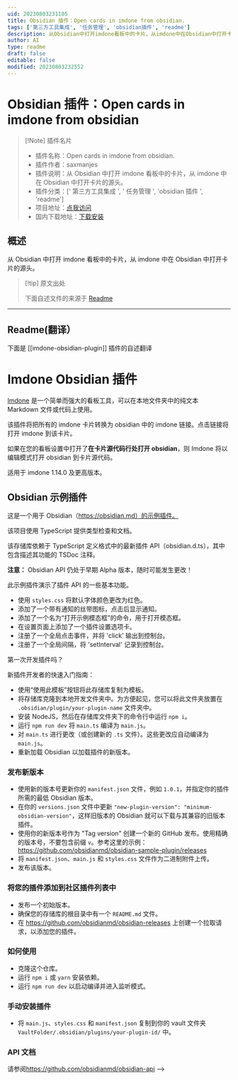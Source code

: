 ```yaml
---
uid: 20230803231105
title: Obsidian 插件：Open cards in imdone from obsidian.
tags: ['第三方工具集成', '任务管理', 'obsidian插件', 'readme']
description: 从Obsidian中打开imdone看板中的卡片，从imdone中在Obsidian中打开卡片的源头。
author: AI
type: readme
draft: false
editable: false
modified: 20230803232552
---
```


# Obsidian 插件：Open cards in imdone from obsidian

> [!Note] 插件名片
> - 插件名称：Open cards in imdone from obsidian.
> - 插件作者：saxmanjes
> - 插件说明：从 Obsidian 中打开 imdone 看板中的卡片，从 imdone 中在 Obsidian 中打开卡片的源头。
> - 插件分类：[' 第三方工具集成 ', ' 任务管理 ', 'obsidian 插件 ', 'readme']
> - 项目地址：[点我访问](https://github.com/imdone/imdone-obsidian-plugin)
> - 国内下载地址：[下载安装](https://pkmer.cn/products/plugin/pluginMarket/?imdone-obsidian-plugin)

## 概述

从 Obsidian 中打开 imdone 看板中的卡片，从 imdone 中在 Obsidian 中打开卡片的源头。

> [!tip] 原文出处
>
>下面自述文件的来源于 [Readme](https://ghproxy.net/https://raw.githubusercontent.com/imdone/imdone-obsidian-plugin/master/README.md)
>

---

## Readme(翻译）

下面是 [[imdone-obsidian-plugin]] 插件的自述翻译

Imdone Obsidian 插件
====

[Imdone](https://imdone.io) 是一个简单而强大的看板工具，可以在本地文件夹中的纯文本 Markdown 文件或代码上使用。

该插件将把所有的 imdone 卡片转换为 obsidian 中的 imdone 链接。点击链接将打开 imdone 到该卡片。

如果在您的看板设置中打开了**在卡片源代码行处打开 obsidian**，则 Imdone 将以编辑模式打开 obsidian 到卡片源代码。

适用于 imdone 1.14.0 及更高版本。

<!--

# [资源](#NOTE:10)

<card>
- [在Finder中打开](/)
- [imdone/imdone-obsidian-plugin](<https://github.com/imdone/imdone-obsidian-plugin)>
- [obsidianmd/obsidian-sample-plugin](<https://github.com/obsidianmd/obsidian-sample-plugin)>

<!--
创建时间：2021-03-15T13:25:07.843Z
-->
</card>

## Obsidian 示例插件

这是一个用于 Obsidian（<https://obsidian.md）的示例插件。>

该项目使用 TypeScript 提供类型检查和文档。

该存储库依赖于 TypeScript 定义格式中的最新插件 API（obsidian.d.ts），其中包含描述其功能的 TSDoc 注释。

**注意：** Obsidian API 仍处于早期 Alpha 版本，随时可能发生更改！

此示例插件演示了插件 API 的一些基本功能。

- 使用 `styles.css` 将默认字体颜色更改为红色。
- 添加了一个带有通知的丝带图标，点击后显示通知。
- 添加了一个名为“打开示例模态框”的命令，用于打开模态框。
- 在设置页面上添加了一个插件设置选项卡。
- 注册了一个全局点击事件，并将 'click' 输出到控制台。
- 注册了一个全局间隔，将 'setInterval' 记录到控制台。

第一次开发插件吗？

新插件开发者的快速入门指南：

- 使用“使用此模板”按钮将此存储库复制为模板。
- 将存储库克隆到本地开发文件夹中。为方便起见，您可以将此文件夹放置在 `.obsidian/plugin/your-plugin-name` 文件夹中。
- 安装 NodeJS，然后在存储库文件夹下的命令行中运行 `npm i`。
- 运行 `npm run dev` 将 `main.ts` 编译为 `main.js`。
- 对 `main.ts` 进行更改（或创建新的 `.ts` 文件）。这些更改应自动编译为 `main.js`。
- 重新加载 Obsidian 以加载插件的新版本。

### 发布新版本

- 使用新的版本号更新你的 `manifest.json` 文件，例如 `1.0.1`，并指定你的插件所需的最低 Obsidian 版本。
- 在你的 `versions.json` 文件中更新 `"new-plugin-version": "minimum-obsidian-version"`，这样旧版本的 Obsidian 就可以下载与其兼容的旧版本插件。
- 使用你的新版本号作为 "Tag version" 创建一个新的 GitHub 发布。使用精确的版本号，不要包含前缀 `v`。参考这里的示例：<https://github.com/obsidianmd/obsidian-sample-plugin/releases>
- 将 `manifest.json`、`main.js` 和 `styles.css` 文件作为二进制附件上传。
- 发布该版本。

### 将您的插件添加到社区插件列表中

- 发布一个初始版本。
- 确保您的存储库的根目录中有一个 `README.md` 文件。
- 在 <https://github.com/obsidianmd/obsidian-releases> 上创建一个拉取请求，以添加您的插件。

### 如何使用

- 克隆这个仓库。
- 运行 `npm i` 或 `yarn` 安装依赖。
- 运行 `npm run dev` 以启动编译并进入监听模式。

### 手动安装插件

- 将 `main.js`、`styles.css` 和 `manifest.json` 复制到你的 vault 文件夹 `VaultFolder/.obsidian/plugins/your-plugin-id/` 中。

### API 文档

请参阅<https://github.com/obsidianmd/obsidian-api> -->
